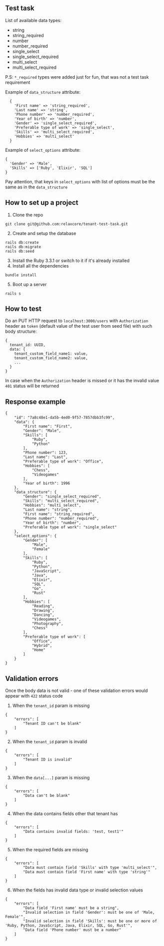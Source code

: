 ## Test task

List of available data types:
* string
* string_required
* number
* number_required
* single_select
* single_select_required
* multi_select
* multi_select_required

P.S: `*_required` types were added just for fun, that was not a test task requirement

Example of `data_structure` attribute:
```
  {
    'First name' => 'string_required',
    'Last name' => 'string',
    'Phone number' => 'number_required',
    'Year of birth' => 'number',
    'Gender' => 'single_select_required',
    'Preferable type of work' => 'single_select',
    'Skills' => 'multi_select_required',
    'Hobbies' => 'multi_select'
  }
```

Example of `select_options` attribute:
```
{
  'Gender' => 'Male',
  'Skills' => ['Ruby', 'Elixir', 'SQL']
}
```

Pay attention, that keys in `select_options` with list of options must be the same as in the `data_structure`


## How to set up a project
1. Clone the repo
```
git clone git@github.com:relaxcore/tenant-test-task.git
```
2. Create and setup the database
```
rails db:create
rails db:migrate
rails db:seed
```
3. Install the Ruby 3.3.1 or switch to it if it's already installed
4. Install all the dependencies
```
bundle install
```
5. Boot up a server
```
rails s
```

## How to test
Do an PUT HTTP request to `localhost:3000/users` with `Authorization` header as `token` (default value of the test user from seed file) with such body structure:
```
{
  tenant_id: UUID,
  data: {
    tenant_custom_field_name1: value,
    tenant_custom_field_name2: value,
    ...
  }
}
```
In case when the `Authorization` header is missed or it has the invalid value `401` status will be returned

## Response example
```
{
    "id": "7a8c48e1-da5b-4ed0-9f57-7857dbb3fc99",
    "data": {
        "First name": "First",
        "Gender": "Male",
        "Skills": [
            "Ruby",
            "Python"
        ],
        "Phone number": 123,
        "Last name": "Last",
        "Preferable type of work": "Office",
        "Hobbies": [
            "Chess",
            "Videogames"
        ],
        "Year of birth": 1996
    },
    "data_structure": {
        "Gender": "single_select_required",
        "Skills": "multi_select_required",
        "Hobbies": "multi_select",
        "Last name": "string",
        "First name": "string_required",
        "Phone number": "number_required",
        "Year of birth": "number",
        "Preferable type of work": "single_select"
    },
    "select_options": {
        "Gender": [
            "Male",
            "Female"
        ],
        "Skills": [
            "Ruby",
            "Python",
            "JavaScript",
            "Java",
            "Elixir",
            "SQL",
            "Go",
            "Rust"
        ],
        "Hobbies": [
            "Reading",
            "Drawing",
            "Dancing",
            "Videogames",
            "Photography",
            "Chess"
        ],
        "Preferable type of work": [
            "Office",
            "Hybrid",
            "Home"
        ]
    }
}
```

## Validation errors
Once the body data is not valid - one of these validation errors would appear with `422` status code

1. When the `tenant_id` param is missing
```
{
    "errors": [
        "Tenant ID can't be blank"
    ]
}
```
2. When the `tenant_id` param is invalid
```
{
    "errors": [
        "Tenant ID is invalid"
    ]
}
```
3. When the `data[...]` param is missing
```
{
    "errors": [
        "Data can't be blank"
    ]
}
```
4. When the data contains fields other that tenant has
```
{
    "errors": [
        "Data contains invalid fields: 'test, test1'"
    ]
}
```
5. When the required fields are missing
```
{
    "errors": [
        "Data must contain field 'Skills' with type 'multi_select'",
        "Data must contain field 'First name' with type 'string'"
    ]
}
```
6. When the fields has invalid data type or invalid selection values
```
{
    "errors": [
        "Data field 'First name' must be a string",
        "Invalid selection in field 'Gender': must be one of 'Male, Female'",
        "Invalid selection in field 'Skills': must be one or more of 'Ruby, Python, JavaScript, Java, Elixir, SQL, Go, Rust'",
        "Data field 'Phone number' must be a number"
    ]
}
```